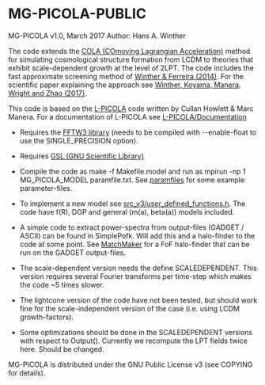 # MG-PICOLA-PUBLIC
MG-PICOLA v1.0, March 2017
Author: Hans A. Winther

The code extends the [COLA (COmoving Lagrangian Acceleration)](https://arxiv.org/abs/1301.0322) method for simulating cosmological structure formation from LCDM to theories that exhibit scale-dependent growth at the level of 2LPT. The code includes the fast approximate screening method of [Winther & Ferreira (2014)](https://arxiv.org/abs/1403.6492). For the scientific paper explaining the approach see [Winther, Koyama, Manera, Wright and Zhao (2017)](https://arxiv.org/abs/1703.00879).

This code is based on the [L-PICOLA](https://github.com/CullanHowlett/l-picola) code written by Cullan Howlett & Marc Manera. For a documentation of L-PICOLA see [L-PICOLA/Documentation](https://github.com/CullanHowlett/l-picola/tree/master/Documentation)

 - Requires the [FFTW3 library](http://www.fftw.org/download.html) (needs to be compiled with --enable-float to use the SINGLE_PRECISION option).

 - Requires [GSL (GNU Scientific Library)](https://www.gnu.org/software/gsl/)

 - Compile the code as make -f Makefile.model and run as mpirun -np 1 MG_PICOLA_MODEL paramfile.txt. See [paramfiles](paramfiles) for some example parameter-files.

 - To implement a new model see [src_v3/user_defined_functions.h](src_v3/user_defined_functions.h). The code have f(R), DGP and general (m(a), beta(a)) models included.

 - A simple code to extract power-spectra from output-files (GADGET / ASCII) can be found in SimplePofk. Will add this and a halo-finder to the code at some point. See [MatchMaker](https://github.com/damonge/MatchMaker) for a FoF halo-finder that can be run on the GADGET output-files.

 - The scale-dependent version needs the define SCALEDEPENDENT. This version requires several Fourier transforms per time-step which makes the code ~5 times slower.

 - The lightcone version of the code have not been tested, but should work fine for the scale-independent version of the case (i.e. using LCDM growth-factors).

 - Some optimizations should be done in the SCALEDEPENDENT versions with respect to Output(). Currently we recompute the LPT fields twice here. Should be changed.

MG-PICOLA is distributed under the GNU Public License v3 (see COPYING for details).
